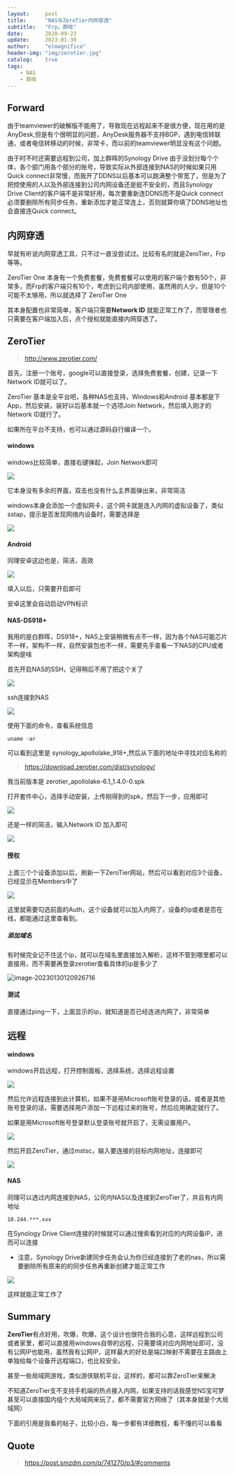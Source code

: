 ```yaml
---
layout:     post
title:      "NAS与ZeroTier内网穿透"
subtitle:   "Frp，群晖"
date:       2020-09-23
update:     2023-01-30
author:     "elmagnifico"
header-img: "img/zerotier.jpg"
catalog:    true
tags:
    - NAS
    - 群晖
---
```


## Forward

由于teamviewer的破解版不能用了，导致现在远程起来不是很方便，现在用的是AnyDesk,但是有个很明显的问题，AnyDesk服务器不支持BGP，遇到电信转联通，或者电信转移动的时候，非常卡，而以前的teamviewer明显没有这个问题。



由于时不时还需要远程到公司，加上群晖的Synology Drive 由于没划分每个个体，各个部门用各个部分的账号，导致实际从外部连接到NAS的时候如果只用Quick connect非常慢，而我开了DDNS以后基本可以跑满整个带宽了，但是为了把控使用的人以及外部连接到公司内网设备还是挺不安全的，而且Synology Drive Client的客户端不是非常好用，每次要重新连DDNS而不是Quick connect必须要删除所有同步任务，重新添加才能正常连上，否则就算你填了DDNS地址也会直接连Quick connect。



## 内网穿透

早就有听说内网穿透工具，只不过一直没尝试过。比较有名的就是ZeroTier，Frp等等。



ZeroTier One 本身有一个免费套餐，免费套餐可以使用的客户端个数有50个，非常多，而Frp的客户端只有10个，考虑到公司内部使用，虽然用的人少，但是10个可能不太够用，所以就选择了 ZeroTier One



其本身配置也非常简单，客户端只需要**Network ID** 就能正常工作了，而管理者也只需要在客户端加入后，点个授权就能直接内网穿透了。



## ZeroTier

> http://www.zerotier.com/

首先，注册一个账号，google可以直接登录，选择免费套餐，创建，记录一下Network ID就可以了。

ZeroTier 基本是全平台吧，各种NAS也支持，Windows和Android 基本都是下App，然后安装，装好以后基本就一个选项Join Network，然后填入刚才的Network ID就行了。

如果所在平台不支持，也可以通过源码自行编译一个。



#### windows

windows比较简单，直接右键弹起，Join Network即可

![](http://img.elmagnifico.tech:9514/static/upload/elmagnifico/hkpXzAqyHr4u8Bt.png)

它本身没有多余的界面，双击也没有什么主界面弹出来，非常简洁

windows本身会添加一个虚拟网卡，这个网卡就是连入内网的虚拟设备了，类似sstap，提示是否发现网络内设备时，需要选择是

![](http://img.elmagnifico.tech:9514/static/upload/elmagnifico/wyVJiOqRFbKD82A.png)



#### Android

同理安卓这边也是，简洁，高效

![](http://img.elmagnifico.tech:9514/static/upload/elmagnifico/Uu8ZaRwQhqFvAj2.png)

填入以后，只需要开启即可

安卓这里会自动启动VPN标识



#### NAS-DS918+

我用的是白群晖，DS918+，NAS上安装稍微有点不一样，因为各个NAS可能芯片不一样，架构不一样，自然安装包也不一样，需要先手查看一下NAS的CPU或者架构是啥

首先开启NAS的SSH，记得稍后不用了把这个关了

![](http://img.elmagnifico.tech:9514/static/upload/elmagnifico/4a5ELDkdpuOK9s6.png)



ssh连接到NAS

![](http://img.elmagnifico.tech:9514/static/upload/elmagnifico/e6LQvRnZrPDYaAI.png)



使用下面的命令，查看系统信息

```
uname -ar
```

可以看到这里是 synology_apollolake_918+,然后从下面的地址中寻找对应名称的

> https://download.zerotier.com/dist/synology/

我当前版本是 zerotier_apollolake-6.1_1.4.0-0.spk

打开套件中心，选择手动安装，上传刚得到的spk，然后下一步，应用即可

![](http://img.elmagnifico.tech:9514/static/upload/elmagnifico/7MZlrbVG5xs8INO.png)



还是一样的简洁，输入Network ID 加入即可

![](http://img.elmagnifico.tech:9514/static/upload/elmagnifico/F2SpHGR9AknjCTr.png)



#### 授权

上面三个个设备添加以后，刷新一下ZeroTier网站，然后可以看到对应3个设备，已经显示在Members中了

![](http://img.elmagnifico.tech:9514/static/upload/elmagnifico/3UlNaEq6WCRn4DH.png)

这里就需要勾选前面的Auth，这个设备就可以加入内网了，设备的ip或者是否在线，都能通过这里查看到。



##### 添加域名

有时候完全记不住这个ip，就可以在域名里直接加入解析，这样不管到哪里都可以直接用，而不需要再登录zerotier查看具体的ip是多少了

![image-20230130120926716](http://img.elmagnifico.tech:9514/static/upload/elmagnifico/image-20230130120926716.png)



#### 测试

直接通过ping一下，上面显示的ip，就知道是否已经连进内网了，非常简单



## 远程

#### windows

windows开启远程，打开控制面板，选择系统，选择远程设置

![](http://img.elmagnifico.tech:9514/static/upload/elmagnifico/iydCYceT9zjfVMO.png)

然后允许远程连接到此计算机，如果不是用Microsoft账号登录的话，或者是其他账号登录的话，需要选择用户添加一下远程过来的账号，然后应用确定就行了。

如果是用Microsoft账号登录默认登录账号就开启了，无需设置用户。

![](http://img.elmagnifico.tech:9514/static/upload/elmagnifico/rvaWqk2z7OEYdl1.png)

然后开启ZeroTier，通过mstsc，输入要连接的目标内网地址，连接即可

![](http://img.elmagnifico.tech:9514/static/upload/elmagnifico/VzpJTUwEKoYQlfL.png)



#### NAS

同理可以透过内网连接到NAS，公司内NAS以及连接到ZeroTier了，并且有内网地址

```
10.244.***.xxx
```

在Synology Drive Client连接的时候就可以通过搜索看到对应的内网设备IP，进而可以连接

- 注意，Synology Drive新建同步任务会认为你已经连接到了老的nas，所以需要删除所有原来的的同步任务再重新创建才能正常工作

![](http://img.elmagnifico.tech:9514/static/upload/elmagnifico/VeaodnIZ4FS5BPM.png)

这样就能正常工作了

## Summary

**ZeroTier**有点好用，吹爆，吹爆，这个设计也很符合我的心意，这样远程到公司或者家里，都可以直接用windows自带的远程，只需要填对应内网地址即可，没有公网IP也能用，虽然我有公网IP，这样最大的好处是端口映射不需要在主路由上单独给每个设备开远程端口，也比较安全。 

甚至一些局域网游戏，类似游侠联机平台，这样的，都可以靠ZeroTier来解决

不知道ZeroTier支不支持手机端的热点接入内网，如果支持的话我感觉NS宝可梦甚至可以直接国内组个大局域网来玩了，都不需要官方网络了（其本身就是个大局域网）

下面的引用是我看的帖子，比较小白，每一步都有详细教程，看不懂的可以看看

## Quote

> https://post.smzdm.com/p/741270/p3/#comments

